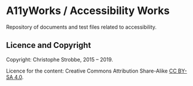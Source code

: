 # A11yWorks / Accessibility Works

Repository of documents and test files related to accessibility.

## Licence and Copyright

Copyright: Christophe Strobbe, 2015 – 2019.

Licence for the content: Creative Commons Attribution Share-Alike [CC BY-SA 4.0](LICENCE.html).


